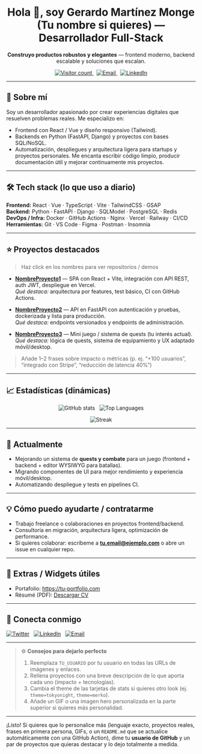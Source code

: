 <!--
  Powerful GitHub Profile README
  Replace TU_USUARIO with your GitHub username and customize projects/contact.
-->

<h1 align="center">Hola 👋, soy Gerardo Martínez Monge (Tu nombre si quieres) — Desarrollador Full-Stack</h1>
<p align="center">
  <strong>Construyo productos robustos y elegantes</strong> — frontend moderno, backend escalable y soluciones que escalan.
</p>

<p align="center">
  <a href="https://github.com/TU_USUARIO">
    <img alt="Visitor count" src="https://komarev.com/ghpvc/?username=TU_USUARIO&color=0e75b6" />
  </a>
  &nbsp; 
  <a href="mailto:tu.email@ejemplo.com">
    <img alt="Email" src="https://img.shields.io/badge/Email-tu.email%40ejemplo.com-blue?style=flat&logo=gmail" />
  </a>
  &nbsp;
  <a href="https://www.linkedin.com/in/tu-linkedin">
    <img alt="LinkedIn" src="https://img.shields.io/badge/LinkedIn-Connect-blue?style=flat&logo=linkedin" />
  </a>
</p>

---

## 🚀 Sobre mí
Soy un desarrollador apasionado por crear experiencias digitales que resuelven problemas reales. Me especializo en:
- Frontend con React / Vue y diseño responsivo (Tailwind).
- Backends en Python (FastAPI, Django) y proyectos con bases SQL/NoSQL.
- Automatización, despliegues y arquitectura ligera para startups y proyectos personales.
Me encanta escribir código limpio, producir documentación útil y mejorar continuamente mis proyectos.

---

## 🛠️ Tech stack (lo que uso a diario)
**Frontend:** React · Vue · TypeScript · Vite · TailwindCSS · GSAP  
**Backend:** Python · FastAPI · Django · SQLModel · PostgreSQL · Redis  
**DevOps / Infra:** Docker · GitHub Actions · Nginx · Vercel · Railway · CI/CD  
**Herramientas:** Git · VS Code · Figma · Postman · Insomnia

---

## ⭐ Proyectos destacados
> Haz click en los nombres para ver repositorios / demos

- **[NombreProyecto1](https://github.com/TU_USUARIO/nombreproyecto1)** — SPA con React + Vite, integración con API REST, auth JWT, despliegue en Vercel.  
  *Qué destaca:* arquitectura por features, test básico, CI con GitHub Actions.

- **[NombreProyecto2](https://github.com/TU_USUARIO/nombreproyecto2)** — API en FastAPI con autenticación y pruebas, dockerizada y lista para producción.  
  *Qué destaca:* endpoints versionados y endpoints de administración.

- **[NombreProyecto3](https://github.com/TU_USUARIO/nombreproyecto3)** — Mini juego / sistema de quests (tu interés actual).  
  *Qué destaca:* lógica de quests, sistema de equipamiento y UX adaptado móvil/desktop.

> Añade 1–2 frases sobre impacto o métricas (p. ej. “+100 usuarios”, “integrado con Stripe”, “reducción de latencia 40%”)

---

## 📈 Estadísticas (dinámicas)
<p align="center">
  <img alt="GitHub stats" src="https://github-readme-stats.vercel.app/api?username=TU_USUARIO&show_icons=true&theme=radical" />
  &nbsp;
  <img alt="Top Languages" src="https://github-readme-stats.vercel.app/api/top-langs/?username=TU_USUARIO&layout=compact&theme=radical" />
</p>

<!-- Streak / Contributions -->
<p align="center">
  <img alt="Streak" src="https://github-readme-streak-stats.herokuapp.com/?user=TU_USUARIO&theme=radical" />
</p>

---

## 🔭 Actualmente
- Mejorando un sistema de **quests y combate** para un juego (frontend + backend + editor WYSIWYG para batallas).
- Migrando componentes de UI para mejor rendimiento y experiencia móvil/desktop.
- Automatizando despliegue y tests en pipelines CI.

---

## 💡 Cómo puedo ayudarte / contratarme
- Trabajo freelance o colaboraciones en proyectos frontend/backend.
- Consultoría en migración, arquitectura ligera, optimización de performance.
- Si quieres colaborar: escríbeme a **tu.email@ejemplo.com** o abre un issue en cualquier repo.

---

## 🧰 Extras / Widgets útiles
- Portafolio: https://tu-portfolio.com  
- Résumé (PDF): [Descargar CV](https://tu-portfolio.com/cv.pdf)

---

## 🤝 Conecta conmigo
<p>
  <a href="https://twitter.com/tu_twitter"><img src="https://img.shields.io/badge/Twitter-@tu_twitter-1DA1F2?style=flat&logo=twitter" alt="Twitter" /></a>
  &nbsp;
  <a href="https://www.linkedin.com/in/tu-linkedin"><img src="https://img.shields.io/badge/LinkedIn-Open-blue?style=flat&logo=linkedin" alt="LinkedIn" /></a>
  &nbsp;
  <a href="mailto:tu.email@ejemplo.com"><img src="https://img.shields.io/badge/Email-Contact%20me-orange?style=flat&logo=gmail" alt="Email" /></a>
</p>

---

> ⚙️ **Consejos para dejarlo perfecto**
> 1. Reemplaza `TU_USUARIO` por tu usuario en todas las URLs de imágenes y enlaces.  
> 2. Rellena proyectos con una breve descripción de lo que aporta cada uno (impacto + tecnologías).  
> 3. Cambia el theme de las tarjetas de stats si quieres otro look (ej. `theme=tokyonight`, `theme=merko`).  
> 4. Añade un GIF o una imagen hero personalizada en la parte superior si quieres más personalidad.

---

¡Listo! Si quieres que lo personalice más (lenguaje exacto, proyectos reales, frases en primera persona, GIFs, o un `README.md` que se actualice automáticamente con una GitHub Action), dime tu **usuario de GitHub** y un par de proyectos que quieras destacar y lo dejo totalmente a medida.
